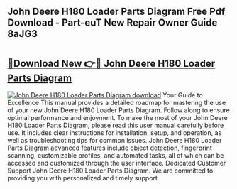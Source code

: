 ## John Deere H180 Loader Parts Diagram Free Pdf Download - Part-euT New Repair Owner Guide 8aJG3

# <h2><a href="http://dfmiy7.blite.top/?on=John+Deere+H180+Loader+Parts+Diagram">🔗Download New 👉🔴 John Deere H180 Loader Parts Diagram</a></h2>

[![John Deere H180 Loader Parts Diagram download](https://i.imgur.com/lujVjoI.png)](http://dfmiy7.blite.top/?on=John+Deere+H180+Loader+Parts+Diagram)
Your Guide to Excellence This manual provides a detailed roadmap for mastering the use of your new John Deere H180 Loader Parts Diagram. Follow along to ensure optimal performance and enjoyment. To make the most of your John Deere H180 Loader Parts Diagram, please read this user manual carefully before use. It includes clear instructions for installation, setup, and operation, as well as troubleshooting tips for common issues. John Deere H180 Loader Parts Diagram advanced features include object detection, fingerprint scanning, customizable profiles, and automated tasks, all of which can be accessed and customized through the user interface. Dedicated Customer Support John Deere H180 Loader Parts Diagram. We are committed to providing you with personalized and timely support.
